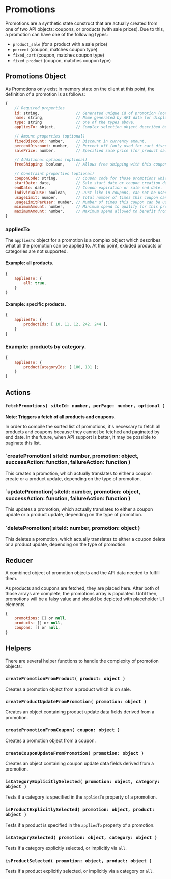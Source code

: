 # Promotions

Promotions are a synthetic state construct that are actually created from one of two API objects: coupons, or products (with sale prices). Due to this, a promotion can have one of the following types:

- `product_sale` (for a product with a sale price)
- `percent` (coupon, matches coupon type)
- `fixed_cart` (coupon, matches coupon type)
- `fixed_product` (coupon, matches coupon type)

## Promotions Object

As Promotions only exist in memory state on the client at this point, the definition of a promotion is as follows:

```js
{
	// Required properties
	id: string,                // Generated unique id of promotion (not persistent).
	name: string,              // Name generated by API data for display purposes.
	type: string               // one of the types above.
	appliesTo: object,         // Complex selection object described below.

	// Amount properties (optional)
	fixedDiscount: number,     // Discount in currency amount.
	percentDiscount: number,   // Percent off (only used for cart discount).
	salePrice: number,         // Specified sale price (for product sales).

	// Additional options (optional)
	freeShipping: boolean,     // Allows free shipping with this coupon.

	// Constraint properties (optional)
	couponCode: string,        // Coupon code for those promotions which require it.
	startDate: date,           // Sale start date or coupon creation date.
	endDate: date,             // Coupon expiration or sale end date.
	individualUse: boolean,    // Just like in coupons, can not be used with another coupon.
	usageLimit: number,        // Total number of times this coupon can be used.
	usageLimitPerUser: number, // Number of times this coupon can be used by each user.
	minimumAmount: number,     // Minimum spend to qualify for this promotion.
	maximumAmount: number,     // Maximum spend allowed to benefit from this promotion.
}
```

### appliesTo

The `appliesTo` object for a promotion is a complex object which describes what all the promotion can be applied to. At this point, exluded products or categories are not supported.

#### Example: all products.

```js
{
	appliesTo: {
		all: true,
	}
}
```

#### Example: specific products.

```js
{
	appliesTo: {
		productIds: [ 10, 11, 12, 242, 244 ],
	}
}
```

### Example: products by category.

```js
{
	appliesTo: {
		productCategoryIds: [ 180, 181 ];
	}
}
```

## Actions

### `fetchPromotions( siteId: number, perPage: number, optional )`

**Note: Triggers a fetch of all products and coupons.**

In order to compile the sorted list of promotions, it's necessary to fetch all products and coupons because they cannot be fetched and paginated by end date. In the future, when API support is better, it may be possible to paginate this list.

### `createPromotion( siteId: number, promotion: object, successAction: function, failureAction: function )

This creates a promotion, which actually translates to either a coupon create or a product update, depending on the type of promotion.

### `updatePromotion( siteId: number, promotion: object, successAction: function, failureAction: function )

This updates a promotion, which actually translates to either a coupon update or a product update, depending on the type of promotion.

### `deletePromotion( siteId: number, promotion: object )

This deletes a promotion, which actually translates to either a coupon delete or a product update, depending on the type of promotion.

## Reducer

A combined object of promotion objects and the API data needed to fulfill them.

As products and coupons are fetched, they are placed here. After both of those arrays are complete, the promotions array is populated. Until then, promotions will be a falsy value and should be depicted with placeholder UI elements.

```js
{
	promotions: [] or null,
	products: [] or null,
	coupons: [] or null,
}
```

## Helpers

There are several helper functions to handle the complexity of promotion objects:

### `createPromotionFromProduct( product: object )`

Creates a promotion object from a product which is on sale.

### `createProductUpdateFromPromotion( promotion: object )`

Creates an object containing product update data fields derived from a promotion.

### `createPromotionFromCoupon( coupon: object )`

Creates a promotion object from a coupon.

### `createCouponUpdateFromPromotion( promotion: object )`

Creates an object containing coupon update data fields derived from a promotion.

### `isCategoryExplicitlySelected( promotion: object, category: object )`

Tests if a category is specified in the `appliesTo` property of a promotion.

### `isProductExplicitlySelected( promotion: object, product: object )`

Tests if a product is specified in the `appliesTo` property of a promotion.

### `isCategorySelected( promotion: object, category: object )`

Tests if a category explicitly selected, or implicitly via `all`.

### `isProductSelected( promotion: object, product: object )`

Tests if a product explicitly selected, or implicitly via a category or `all`.
